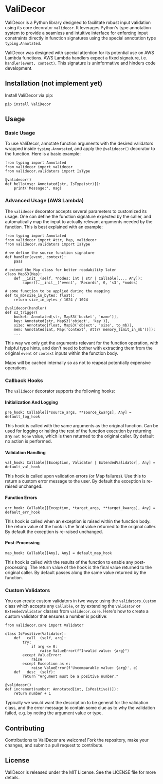 # ValiDecor

ValiDecor is a Python library designed to facilitate robust input validation using its core decorator `validecor`. It leverages Python's type annotation system to provide a seamless and intuitive interface for enforcing input constraints directly in function signatures using the special annotation type `typing.Annotated`.

ValiDecor was designed with special attention for its potential use on AWS Lambda functions. AWS Lambda handlers expect a fixed signature, i.e. `handler(event, context)`. This signature is uninformative and hinders code development.

## Installation (not implement yet)

Install ValiDecor via pip:

    pip install ValiDecor

## Usage

### Basic Usage

To use ValiDecor, annotate function arguments with the desired validators wrapped inside `typing.Annotated`, and apply the `@validecor()` decorator to the function. Here is a basic example:

    from typing import Annotated
    from validecor import validecor
    from validecor.validators import IsType

    @validecor()
    def hello(msg: Annotated[str, IsType(str)]):
        print('Message:', msg)

### Advanced Usage (AWS Lambda)

The `validecor` decorator accepts several parameters to customized its usage. One can define the function signature expected by the caller, and automatically map the input to actually relevant arguments needed by the function. This is best explained with an example:

    from typing import Annotated
    from validecor import Attr, Map, validecor
    from validecor.validators import IsType

    # we define the source function signature
    def handler(event, context):
        pass
    
    # extend the Map class for better readability later
    class MapS3(Map):
        def __init__(self, *nodes: int | str | Callable[..., Any]):
            super().__init__('event', 'Records', 0, 's3', *nodes)

    # some function to be applied during the mapping
    def to_mb(size_in_bytes: float):
        return size_in_bytes / 1024 / 1024

    @validecor(handler)
    def s3_trigger(
        bucket: Annotated[str, MapS3('bucket', 'name')],
        key: Annotated[str, MapS3('object', 'key')],
        size: Annotated[float, MapS3('object', 'size', to_mb)],
        mem: Annotated[int, Map('context', Attr('memory_limit_in_mb'))]):
        ...

This way we only get the arguments relevant for the function operation, with helpful type hints, and don't need to bother with extracting them from the original `event` or `context` inputs within the function body.

Maps will be cached internally so as not to reapeat potentially expensive operations.

### Callback Hooks

The `validecor` decorator supports the following hooks:

#### Initialization And Logging

    pre_hook: Callable[[*source_args, **source_kwargs], Any] = default_log_hook
    
This hook is called with the same arguments as the original function. Can be used for logging or halting the rest of the function execution by returning any `not None` value, which is then returned to the original caller. By default no action is performed.

#### Validation Handling

    val_hook: Callable[[Exception, Validator | ExtendedValidator], Any] = default_val_hook

This hook is called upon validation errors (or Map failures). Use this to return a custom error message to the user. By default the exception is re-raised unchanged.

#### Function Errors

    err_hook: Callable[[Exception, *target_args, **target_kwargs], Any] = default_err_hook

This hook is called when an exception is raised within the function body. The return value of the hook is the final value returned to the original caller. By default the exception is re-raised unchanged.

#### Post-Processing

    map_hook: Callable[[Any], Any] = default_map_hook

This hook is called with the results of the function to enable any post-processing. The return value of the hook is the final value returned to the original caller. By default passes along the same value returned by the function.

### Custom Validators

You can create custom validators in two ways: using the `validators.Custom` class which accepts any `Callable`, or by extending the `Validator` or `ExtendedValidator` classes from `validecor.core`. Here's how to create a custom validator that ensures a number is positive:

    from validecor.core import Validator

    class IsPositive(Validator):
        def __call__(self, arg):
            try:
                if arg <= 0:
                    raise ValueError(f"Invalid value: {arg}")
            except ValueError:
                raise
            except Exception as e:
                raise ValueError(f'Uncomparable value: {arg}', e)
        def __desc__(self):
            return "Argument must be a positive number."

    @validecor()
    def increment(number: Annotated[int, IsPositive()]):
        return number + 1

Typically we would want the description to be general for the validation class, and the error message to contain some clue as to why the validation failed, e.g. by noting the argument value or type.

## Contributing

Contributions to ValiDecor are welcome! Fork the repository, make your changes, and submit a pull request to contribute.

## License

ValiDecor is released under the MIT License. See the LICENSE file for more details.
